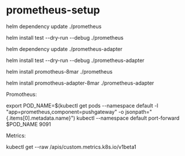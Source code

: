# prometheus-setup

helm dependency update ./prometheus

helm install test --dry-run --debug ./prometheus

helm dependency update ./prometheus-adapter

helm install test --dry-run --debug ./prometheus-adapter

helm install promotheus-8mar ./prometheus

helm install promotheus-adapter-8mar ./prometheus-adapter

Promotheus:

export POD_NAME=$(kubectl get pods --namespace default -l "app=prometheus,component=pushgateway" -o jsonpath="{.items[0].metadata.name}")
kubectl --namespace default port-forward $POD_NAME 9091

Metrics:

kubectl get --raw /apis/custom.metrics.k8s.io/v1beta1
